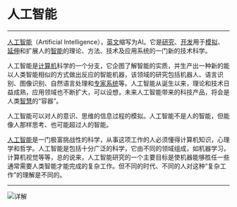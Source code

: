 # 人工智能
---

[人工智能](https://baike.baidu.com/item/%E4%BA%BA%E5%B7%A5%E6%99%BA%E8%83%BD/9180)（Artificial Intelligence），[英文](https://baike.baidu.com/item/%E8%8B%B1%E6%96%87)缩写为AI。它是[研究](https://baike.baidu.com/item/%E7%A0%94%E7%A9%B6)、[开发](https://baike.baidu.com/item/%E5%BC%80%E5%8F%91)用于[模拟](https://baike.baidu.com/item/%E6%A8%A1%E6%8B%9F)、[延伸](https://baike.baidu.com/item/%E5%BB%B6%E4%BC%B8)和扩展人的[智能](https://baike.baidu.com/item/%E6%99%BA%E8%83%BD/66637)的理论、方法、技术及应用系统的一门新的技术科学。

人工智能是[计算机](https://baike.baidu.com/item/%E8%AE%A1%E7%AE%97%E6%9C%BA)科学的一个分支，它企图了解智能的实质，并生产出一种新的能以人类智能相似的方式做出反应的智能机器，该领域的研究包括机器人、语言识别、图像识别、自然语言处理和[专家系统](https://baike.baidu.com/item/%E4%B8%93%E5%AE%B6%E7%B3%BB%E7%BB%9F)等。人工智能从诞生以来，理论和技术日益成熟，应用领域也不断扩大，可以设想，未来人工智能带来的科技产品，将会是人类[智慧](https://baike.baidu.com/item/%E6%99%BA%E6%85%A7)的“容器”。

人工智能可以对人的意识、思维的信息过程的模拟。人工智能不是人的智能，但能像人那样思考、也可能超过人的智能。

[人工智能](https://baike.baidu.com/item/%E4%BA%BA%E5%B7%A5%E6%99%BA%E8%83%BD/9180)是一门极富挑战性的科学，从事这项工作的人必须懂得计算机知识，心理学和哲学。人工智能是包括十分广泛的科学，它由不同的领域组成，如机器学习，计算机视觉等等，总的说来，人工智能研究的一个主要目标是使机器能够胜任一些通常需要人类智能才能完成的复杂工作。但不同的时代、不同的人对这种“复杂工作”的理解是不同的。

---

![详解]()